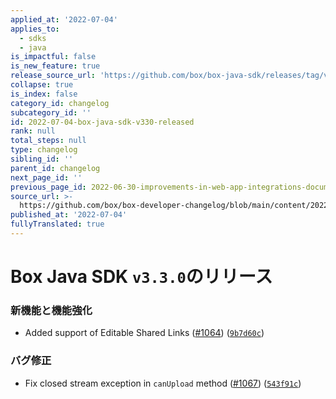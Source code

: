 ```yaml
---
applied_at: '2022-07-04'
applies_to:
  - sdks
  - java
is_impactful: false
is_new_feature: true
release_source_url: 'https://github.com/box/box-java-sdk/releases/tag/v3.3.0'
collapse: true
is_index: false
category_id: changelog
subcategory_id: ''
id: 2022-07-04-box-java-sdk-v330-released
rank: null
total_steps: null
type: changelog
sibling_id: ''
parent_id: changelog
next_page_id: ''
previous_page_id: 2022-06-30-improvements-in-web-app-integrations-documentation
source_url: >-
  https://github.com/box/box-developer-changelog/blob/main/content/2022/07-04-box-java-sdk-v330-released.md
published_at: '2022-07-04'
fullyTranslated: true
---
```

# Box Java SDK `v3.3.0`のリリース

### 新機能と機能強化

* Added support of Editable Shared Links ([#1064][1]) ([`9b7d60c`][2])

### バグ修正

* Fix closed stream exception in `canUpload` method ([#1067][3]) ([`543f91c`][4])

[1]: https://github.com/box/box-java-sdk/issues/1064

[2]: https://github.com/box/box-java-sdk/commit/9b7d60c41fbd481465bf3f2a5877746f10849712

[3]: https://github.com/box/box-java-sdk/issues/1067

[4]: https://github.com/box/box-java-sdk/commit/543f91c46dfcc9de7e61ce11cd93d472916533ac
